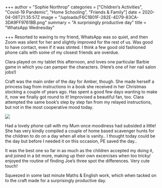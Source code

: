 +++
author = "Sophie Northrop"
categories = ["Children’s Activities", "Covid-19 Pandemic", "Home Schooling", "Friends & Family"]
date = 2020-04-08T21:35:57Z
image = "/uploads/F6C1B01F-282E-4D79-83CA-3DA9FF9761BB.png"
summary = "A surprisingly productive day"
title = "WhatsApp Wednesday"

+++
Resorted to waving to my friend, WhatsApp was so quiet, and then Zoom was silent for her and slightly improved for the rest of us. Was good to have contact, even if it was stinted. I think a few good old fashioned phone calls with some of my closest friends are overdue.

Clara played on my tablet this afternoon, and loves one particular Barbie game in which you can pamper the characters. (Here’s one of her nail salon jobs!)

Craft was the main order of the day for Amber, though. She made herself a princess bag from instructions in a book she received in her Christmas stocking a couple of years ago. Has spent a good few days wanting to make it, now we finally got round to it! Improvised a beautiful fan, too. Clara attempted the same book’s step by step fan from my relayed instructions, but not in the most cooperative mood today.

![](/uploads/E877DCAE-9068-43E0-98F0-73641071690D.jpeg)

Had a lovely phone call with my Mum once moodiness had subsided a little! She has very kindly compiled a couple of home based scavenger hunts for the children to do on a day when all else is vanity.. I thought today could be the day but before I needed it on this occasion, PE saved the day..

It was the best one so far in as much as the children accepted my doing it, and joined in a bit more, making up their own excercises when too tricky/ enjoyed the routine of finding Joe’s three spot the differences. Very cute touch!

Squeezed in some last minute Maths & English work, which when tacked on to the craft made for a surprisingly productive day.